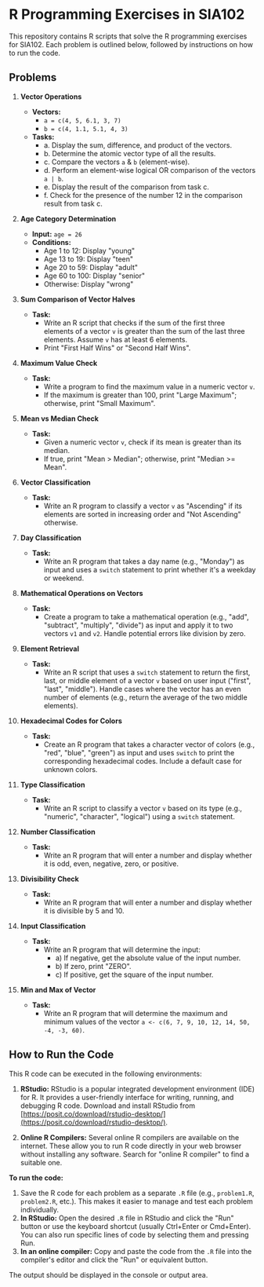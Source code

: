 # R Programming Exercises in SIA102

This repository contains R scripts that solve the R programming exercises for SIA102. Each problem is outlined below, followed by instructions on how to run the code.

## Problems

1. **Vector Operations**

   - **Vectors:**
     - `a = c(4, 5, 6.1, 3, 7)`
     - `b = c(4, 1.1, 5.1, 4, 3)`
   - **Tasks:**
     - a. Display the sum, difference, and product of the vectors.
     - b. Determine the atomic vector type of all the results.
     - c. Compare the vectors `a` & `b` (element-wise).
     - d. Perform an element-wise logical OR comparison of the vectors `a | b`.
     - e. Display the result of the comparison from task c.
     - f. Check for the presence of the number 12 in the comparison result from task c.

2. **Age Category Determination**

   - **Input:** `age = 26`
   - **Conditions:**
     - Age 1 to 12: Display "young"
     - Age 13 to 19: Display "teen"
     - Age 20 to 59: Display "adult"
     - Age 60 to 100: Display "senior"
     - Otherwise: Display "wrong"

3. **Sum Comparison of Vector Halves**

   - **Task:**
     - Write an R script that checks if the sum of the first three elements of a vector `v` is greater than the sum of the last three elements. Assume `v` has at least 6 elements.
     - Print "First Half Wins" or "Second Half Wins".

4. **Maximum Value Check**

   - **Task:**
     - Write a program to find the maximum value in a numeric vector `v`.
     - If the maximum is greater than 100, print "Large Maximum"; otherwise, print "Small Maximum".

5. **Mean vs Median Check**

   - **Task:**
     - Given a numeric vector `v`, check if its mean is greater than its median.
     - If true, print "Mean > Median"; otherwise, print "Median >= Mean".

6. **Vector Classification**

   - **Task:**
     - Write an R program to classify a vector `v` as "Ascending" if its elements are sorted in increasing order and "Not Ascending" otherwise.

7. **Day Classification**

   - **Task:**
     - Write an R program that takes a day name (e.g., "Monday") as input and uses a `switch` statement to print whether it's a weekday or weekend.

8. **Mathematical Operations on Vectors**

   - **Task:**
     - Create a program to take a mathematical operation (e.g., "add", "subtract", "multiply", "divide") as input and apply it to two vectors `v1` and `v2`. Handle potential errors like division by zero.

9. **Element Retrieval**

   - **Task:**
     - Write an R script that uses a `switch` statement to return the first, last, or middle element of a vector `v` based on user input ("first", "last", "middle"). Handle cases where the vector has an even number of elements (e.g., return the average of the two middle elements).

10. **Hexadecimal Codes for Colors**

    - **Task:**
      - Create an R program that takes a character vector of colors (e.g., "red", "blue", "green") as input and uses `switch` to print the corresponding hexadecimal codes. Include a default case for unknown colors.

11. **Type Classification**

    - **Task:**
      - Write an R script to classify a vector `v` based on its type (e.g., "numeric", "character", "logical") using a `switch` statement.

12. **Number Classification**

    - **Task:**
      - Write an R program that will enter a number and display whether it is odd, even, negative, zero, or positive.

13. **Divisibility Check**

    - **Task:**
      - Write an R program that will enter a number and display whether it is divisible by 5 and 10.

14. **Input Classification**

    - **Task:**
      - Write an R program that will determine the input:
        - a) If negative, get the absolute value of the input number.
        - b) If zero, print "ZERO".
        - c) If positive, get the square of the input number.

15. **Min and Max of Vector**

    - **Task:**
      - Write an R program that will determine the maximum and minimum values of the vector `a <- c(6, 7, 9, 10, 12, 14, 50, -4, -3, 60)`.

## How to Run the Code

This R code can be executed in the following environments:

1.  **RStudio:** RStudio is a popular integrated development environment (IDE) for R. It provides a user-friendly interface for writing, running, and debugging R code. Download and install RStudio from [https://posit.co/download/rstudio-desktop/](https://posit.co/download/rstudio-desktop/).

2.  **Online R Compilers:** Several online R compilers are available on the internet. These allow you to run R code directly in your web browser without installing any software. Search for "online R compiler" to find a suitable one.

**To run the code:**

1.  Save the R code for each problem as a separate `.R` file (e.g., `problem1.R`, `problem2.R`, etc.). This makes it easier to manage and test each problem individually.
2.  **In RStudio:** Open the desired `.R` file in RStudio and click the "Run" button or use the keyboard shortcut (usually Ctrl+Enter or Cmd+Enter). You can also run specific lines of code by selecting them and pressing Run.
3.  **In an online compiler:** Copy and paste the code from the `.R` file into the compiler's editor and click the "Run" or equivalent button.

The output should be displayed in the console or output area.
